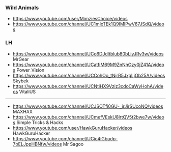 ### Wild Animals
* https://www.youtube.com/user/MimziesChoice/videos
* https://www.youtube.com/channel/UC1mIxTEk1Q9IMIPwV67JSdQ/videos

### LH

* https://www.youtube.com/channel/UCo6DJdltbIub80bLiyJRv3w/videos MrGear
* https://www.youtube.com/channel/UCatfiM69M9ZnNhOzy0jZ41A/videos Power_Vision
* https://www.youtube.com/channel/UCCohOo_tNjrR5JxgLjOb25A/videos Skybek
* https://www.youtube.com/channel/UCNtiHX9Vziz3cdoCaWyHohA/videos VitaliUS

-------------------

* https://www.youtube.com/channel/UCJSOTfi0GU-_irJirSUcoNQ/videos MAXHAX
* https://www.youtube.com/channel/UCmefVEskU8lrtQV5t2bwe7w/videos Simple Tricks & Hacks
* https://www.youtube.com/user/HawkGuruHacker/videos HawkGuruHacker
* https://www.youtube.com/channel/UCic4iGbudp-7bELJppHBNfw/videos  Mr Sagoo




